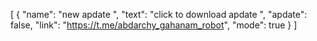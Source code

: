 [
  {
    "name": "new apdate ",
    "text": "click to download apdate ",
    "apdate": false,
    "link": "https://t.me/abdarchy_gahanam_robot",
    "mode": true
  }
]
